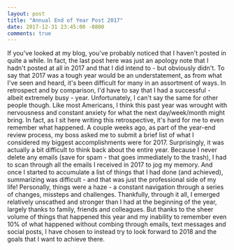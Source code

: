 ```yaml
---
layout: post
title: "Annual End of Year Post 2017"
date: 2017-12-31 23:45:00 -0800
comments: true
---
```

If you've looked at my blog, you've probably noticed that I haven't posted in quite a while. In fact, the last post here was just an apology note that I hadn't posted at all in 2017 and that I did intend to - but obviously didn't. To say that 2017 was a tough year would be an understatement, as from what I've seen and heard, it's been difficult for many in an assortment of ways. In retrospect and by comparison, I'd have to say that I had a successful - albeit extremely busy - year. Unfortunately, I can't say the same for other people though. Like most Americans, I think this past year was wrought with nervousness and constant anxiety for what the next day/week/month might bring. In fact, as I sit here writing this retrospective, it's hard for me to even remember what happened.
A couple weeks ago, as part of the year-end review process, my boss asked me to submit a brief list of what I considered my biggest accomplishments were for 2017. Surprisingly, it was actually a bit difficult to think back about the entire year. Because I never delete any emails (save for spam - that goes immediately to the trash), I had to scan through all the emails I received in 2017 to jog my memory. And once I started to accumulate a list of things that I had done (and achieved), summarizing was difficult - and that was just the professional side of my life!
Personally, things were a haze - a constant navigation through a series of changes, missteps and challenges. Thankfully, through it all, I emerged relatively unscathed and stronger than I had at the beginning of the year, largely thanks to family, friends and colleagues. But thanks to the sheer volume of things that happened this year and my inability to remember even 10% of what happened without combing through emails, text messages and social posts, I have chosen to instead try to look forward to 2018 and the goals that I want to achieve there.
